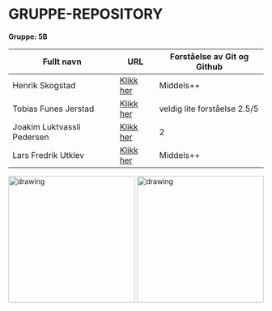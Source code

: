<!-- Gruppe informasjon --->

# GRUPPE-REPOSITORY
<b>Gruppe: 5B</b>

<!-- Personalia --->


| Fullt navn                | URL                                                           | Forståelse av Git og Github |
| ------------------------- | ------------------------------------------------------------- | --------------------------- |
| Henrik Skogstad           | [Klikk her](https://github.com/Skogstad-beep/IND-REPOSITORY)  | Middels++                   |
| Tobias Funes Jerstad      | [Klikk her](https://github.com/ImToeb/IND-REPOSITORY)         | veldig lite forståelse 2.5/5|
| Joakim Luktvassli Pedersen| [Klikk her](https://github.com/joakimlped/IND-REPOSITORY)     |   2                         |
| Lars Fredrik Utklev       | [Klikk her](https://github.com/lasapasa/IND-REPOSITORY)       | Middels++                   |
                                                                                            
                                                                                            
<!-- Bilder --->
<img src="https://i.imgur.com/Knyy5g2.jpg" alt="drawing" width="250"/> <img src="https://i.imgur.com/QzvGwnX.jpg" alt="drawing" width="250"/>
